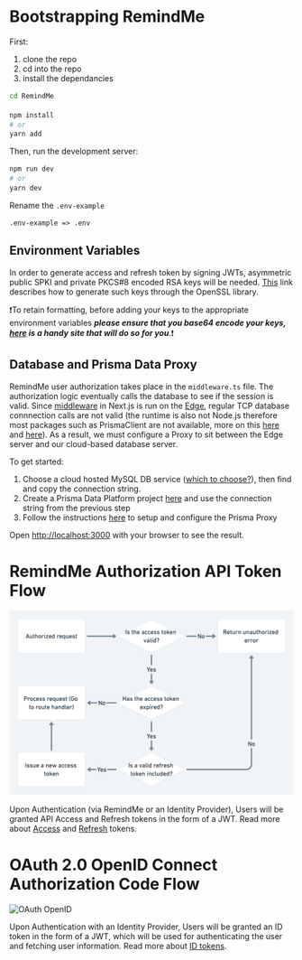 # Bootstrapping RemindMe

First:

1. clone the repo
2. cd into the repo
3. install the dependancies

```bash
cd RemindMe

npm install
# or
yarn add
```

Then, run the development server:

```bash
npm run dev
# or
yarn dev
```

Rename the `.env-example`

```
.env-example => .env
```

## Environment Variables

In order to generate access and refresh token by signing JWTs, asymmetric public SPKI and private PKCS#8 encoded RSA keys will be needed. [This](https://stackoverflow.com/a/44474607/17552327) link describes how to generate such keys through the OpenSSL library.

❗To retain formatting, before adding your keys to the appropriate environment variables **_please ensure that you base64 encode your keys, [here](https://www.base64encode.org/) is a handy site that will do so for you_**.❗

## Database and Prisma Data Proxy

RemindMe user authorization takes place in the `middleware.ts` file. The authorization logic eventually calls the database to see if the session is valid. Since [middleware](https://vercel.com/docs/concepts/functions/edge-middleware) in Next.js is run on the [Edge](https://en.wikipedia.org/wiki/Edge_computing), regular TCP database connnection calls are not valid (the runtime is also not Node.js therefore most packages such as PrismaClient are not available, more on this [here](https://www.prisma.io/blog/database-access-on-the-edge-8F0t1s1BqOJE) and [here](https://github.com/prisma/prisma/issues/9928#issuecomment-970631873)). As a result, we must configure a Proxy to sit between the Edge server and our cloud-based database server.

To get started:

1. Choose a cloud hosted MySQL DB service ([which to choose?](https://www.prisma.io/dataguide/mysql/5-ways-to-host-mysql#managed-services)), then find and copy the connection string.
2. Create a Prisma Data Platform project [here](https://cloud.prisma.io/projects) and use the connection string from the previous step
3. Follow the instructions [here](https://www.prisma.io/docs/data-platform/data-proxy/use-data-proxy) to setup and configure the Prisma Proxy

Open [http://localhost:3000](http://localhost:3000) with your browser to see the result.

# RemindMe Authorization API Token Flow

![Authorization Token Flow](/public/refresh-token-flow.png)

Upon Authentication (via RemindMe or an Identity Provider), Users will be granted API Access and Refresh tokens in the form of a JWT. Read more about [Access](https://auth0.com/docs/tokens/concepts/access-tokens) and [Refresh](https://auth0.com/docs/secure/tokens/refresh-tokens) tokens.

# OAuth 2.0 OpenID Connect Authorization Code Flow

![OAuth OpenID](https://miro.medium.com/max/720/0*bPC5YzMETbF81R4E.webp)

Upon Authentication with an Identity Provider, Users will be granted an ID token in the form of a JWT, which will be used for authenticating the user and fetching user information. Read more about [ID tokens](https://auth0.com/docs/tokens/concepts/id-tokens).

